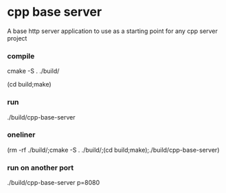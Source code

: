 # cpp base server
A base http server application to use as a starting point for any cpp server project

### compile

cmake -S . ./build/

(cd build;make)

### run
./build/cpp-base-server


### oneliner

(rm -rf ./build/;cmake -S . ./build/;(cd build;make);./build/cpp-base-server)


### run on another port

./build/cpp-base-server p=8080


